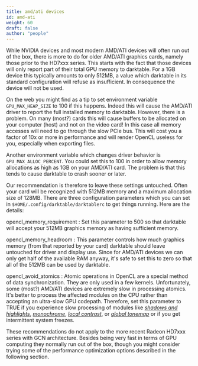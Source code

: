 ```yaml
---
title: amd/ati devices
id: amd-ati
weight: 60
draft: false
author: "people"
---
```


While NVIDIA devices and most modern AMD/ATI devices will often run out of the box, there is more to do for older AMD/ATI graphics cards, namely those prior to the HD7xxx series. This starts with the fact that those devices will only report part of their total GPU memory to darktable. For a 1GB device this typically amounts to only 512MB, a value which darktable in its standard configuration will refuse as insufficient. In consequence the device will not be used.

On the web you might find as a tip to set environment variable `GPU_MAX_HEAP_SIZE` to 100 if this happens. Indeed this will cause the AMD/ATI driver to report the full installed memory to darktable. However, there is a problem. On many (most?) cards this will cause buffers to be allocated on your computer (host) and not on the video card! In this case all memory accesses will need to go through the slow PCIe bus. This will cost you a factor of 10x or more in performance and will render OpenCL useless for you, especially when exporting files.

Another environment variable which changes driver behavior is `GPU_MAX_ALLOC_PERCENT`. You could set this to 100 in order to allow memory allocations as high as 1GB on your AMD/ATI card. The problem is that this tends to cause darktable to crash sooner or later.

Our recommendation is therefore to leave these settings untouched. Often your card will be recognized with 512MB memory and a maximum allocation size of 128MB. There are three configuration parameters which you can set in `$HOME/.config/darktable/darktablerc` to get things running. Here are the details:

opencl\_memory\_requirement
: Set this parameter to 500 so that darktable will accept your 512MB graphics memory as having sufficient memory.

opencl\_memory\_headroom
: This parameter controls how much graphics memory (from that reported by your card) darktable should leave untouched for driver and display use. Since for AMD/ATI devices we can only get half of the available RAM anyway, it's safe to set this to zero so that all of the 512MB can be used by darktable.

opencl\_avoid\_atomics
: Atomic operations in OpenCL are a special method of data synchronization. They are only used in a few kernels. Unfortunately, some (most?) AMD/ATI devices are extremely slow in processing atomics. It's better to process the affected modules on the CPU rather than accepting an ultra-slow GPU codepath. Therefore, set this parameter to TRUE if you experience slow processing of modules like [_shadows and highlights_](../../module-reference/processing-modules/shadows-and-highlights.md), [_monochrome_](../../module-reference/processing-modules/monochrome.md), [_local contrast_](../../module-reference/processing-modules/local-contrast), or [_global tonemap_](../../module-reference/processing-modules/global-tonemap) or if you get intermittent system freezes.

These recommendations do not apply to the more recent Radeon HD7xxx series with GCN architecture. Besides being very fast in terms of GPU computing they normally run out of the box, though you might consider trying some of the performance optimization options described in the following section.
